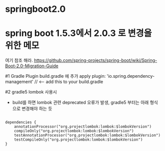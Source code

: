 # springboot2.0

spring boot 1.5.3에서 2.0.3 로 변경을 위한 메모
=======================================

여기 참조 해라.
https://github.com/spring-projects/spring-boot/wiki/Spring-Boot-2.0-Migration-Guide

#1 Gradle Plugin
 build.gradle 에 추가
 apply plugin: 'io.spring.dependency-management' // <-- add this to your build.gradle

#2 gradle5 lombok 사용시
 - build를 하면 lombok 관련 deprecated 오류가 발생, gradle5 부터는 아래 형식으로 변경해야 하는 듯
<pre><code>
dependencies {
	annotationProcessor("org.projectlombok:lombok:$lombokVersion")
	compileOnly("org.projectlombok:lombok:$lombokVersion")
	testAnnotationProcessor("org.projectlombok:lombok:$lombokVersion")
	testCompileOnly("org.projectlombok:lombok:$lombokVersion")
}
</code></pre>
